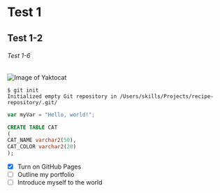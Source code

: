 # Test 1
## Test 1-2
###### Test 1-6

![Image of Yaktocat](https://octodex.github.com/images/yaktocat.png)

```
$ git init
Initialized empty Git repository in /Users/skills/Projects/recipe-repository/.git/
```

``` javascript
var myVar = "Hello, world!";
```

``` sql
CREATE TABLE CAT
(
CAT_NAME varchar2(50),
CAT_COLOR varchar2(20)
);
```
- [x] Turn on GitHub Pages
- [ ] Outline my portfolio
- [ ] Introduce myself to the world
